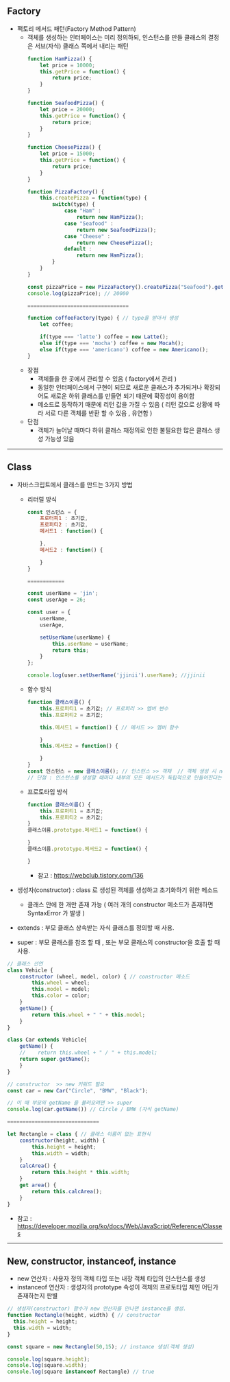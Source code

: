 ## Factory

* 팩토리 메서드 패턴(Factory Method Pattern)
  * 객체를 생성하는 인터페이스는 미리 정의하되, 인스턴스를 만들 클래스의 결정은 서브(자식) 클래스 쪽에서 내리는 패턴
    ```js
    function HamPizza() {
        let price = 10000;
        this.getPrice = function() {
            return price;
        }
    }
    
    function SeafoodPizza() {
        let price = 20000;
        this.getPrice = function() {
            return price;
        }
    }

    function CheesePizza() {
        let price = 15000;
        this.getPrice = function() {
            return price;
        }
    }

    function PizzaFactory() {
        this.createPizza = function(type) {
            switch(type) {
                case "Ham" : 
                    return new HamPizza();
                case "Seafood" : 
                    return new SeafoodPizza();
                case "Cheese" : 
                    return new CheesePizza();
                default :
                    return new HamPizza();
            }
        }
    }

    const pizzaPrice = new PizzaFactory().createPizza("Seafood").getPrice();
    console.log(pizzaPrice); // 20000

    =================================

    function coffeeFactory(type) { // type을 받아서 생성
        let coffee;

        if(type === 'latte') coffee = new Latte();
        else if(type === 'mocha') coffee = new Mocah();
        else if(type === 'americano') coffee = new Americano();
    }
    ```
  * 장점
    * 객체들을 한 곳에서 관리할 수 있음 ( factory에서 관리 )
    * 동일한 인터페이스에서 구현이 되므로 새로운 클래스가 추가되거나 확장되어도 새로운 하위 클래스를 만들면 되기 때문에 확장성이 용이함
    * 메소드로 동작하기 때문에 리턴 값을 가질 수 있음 ( 리턴 값으로 상황에 따라 서로 다른 객체를 반환 할 수 있음 , 유연함 )
  * 단점
    * 객체가 늘어날 때마다 하위 클래스 재정의로 인한 불필요한 많은 클래스 생성 가능성 있음
---
## Class

* 자바스크립트에서 클래스를 만드는 3가지 방법 
  * 리터럴 방식
    ```js
    const 인스턴스 = {
        프로터피1 : 초기값,
        프로퍼티2 : 초기값,
        메서드1 : function() {

        },
        메서드2 : function() {

        }
    }

    ============

    const userName = 'jin';
    const userAge = 26; 

    const user = {
        userName,
        userAge,

        setUserName(userName) {
            this.userName = userName;
            return this;
        }
    };

    console.log(user.setUserName('jjinii').userName); //jjinii
    ```
  * 함수 방식
    ```js
    function 클래스이름() {
        this.프로퍼티1 = 초기값; // 프로퍼리 >> 멤버 변수
        this.프로퍼티2 = 초기값;

        this.메서드1 = function() { // 메서드 >> 멤버 함수

        }
        this.메서드2 = function() {

        }
    }
    const 인스턴스 = new 클래스이름(); // 인스턴스 >> 객체  // 객체 생성 시 new 키워드를 사용
    // 단점 : 인스턴스를 생성할 때마다 내부의 모든 메서드가 독립적으로 만들어진다는 것
    ```
  * 프로토타입 방식
    ```js
    function 클래스이름() {
        this.프로퍼티1 = 초기값;
        this.프로퍼티2 = 초기값;
    }
    클래스이름.prototype.메서드1 = function() {

    }
    클래스이름.prototype.메서드2 = function() {

    }
    ```
    * 참고 : https://webclub.tistory.com/136
  
* 생성자(constructor) :  class 로 생성된 객체를 생성하고 초기화하기 위한 메소드
  *  클래스 안에 한 개만 존재 가능 ( 여러 개의 constructor 메소드가 존재하면 SyntaxError 가 발생 )
* extends : 부모 클래스 상속받는 자식 클래스를 정의할 때 사용.
* super : 부모 클래스를 참조 할 때 , 또는 부모 클래스의 constructor을 호출 할 때 사용.


```js
// 클래스 선언
class Vehicle {
    constructor (wheel, model, color) { // constructor 메소드
        this.wheel = wheel;
        this.model = model;
        this.color = color;
    }  
    getName() {
        return this.wheel + " " + this.model;
    }
}

class Car extends Vehicle{
    getName() {
    //    return this.wheel + " / " + this.model;
    return super.getName();
    }
}

// constructor  >> new 키워드 필요
const car = new Car("Circle", "BMW", "Black");

// 이 때 부모의 getName 을 불러오려면 >> super
console.log(car.getName()) // Circle / BMW (자식 getName)

==============================

let Rectangle = class { // 클래스 이름이 없는 표현식
    constructor(height, width) {
        this.height = height;
        this.width = width;
    }
    calcArea() {
        return this.height * this.width;
    }
    get area() {
        return this.calcArea();
    }
}
```
* 참고  : https://developer.mozilla.org/ko/docs/Web/JavaScript/Reference/Classes
---
## New, constructor, instanceof, instance
* new 연산자 : 사용자 정의 객체 타입 또는 내장 객체 타입의 인스턴스를 생성
* instanceof 연산자 : 생성자의 prototype 속성이 객체의 프로토타입 체인 어딘가 존재하는지 판별

```js
// 생성자(constructor) 함수가 new 연산자를 만나면 instance를 생성.
function Rectangle(height, width) { // constructor
  this.height = height;
  this.width = width;
}

const square = new Rectangle(50,15); // instance 생성(객체 생성)

console.log(square.height);
console.log(square.width);
console.log(square instanceof Rectangle) // true
```
